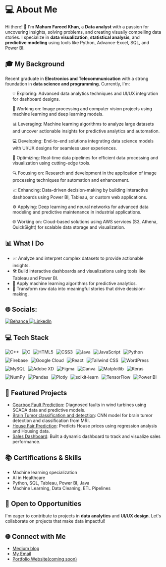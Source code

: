 <h1>💻 About Me</h1>
<p>
Hi there! 👋 I'm <strong>Mahum Fareed Khan</strong>, a <strong>Data analyst</strong> with a passion for uncovering insights, solving problems, and creating visually compelling data stories. 
I specialize in <strong>data visualization</strong>, <strong>statistical analysis</strong>, and <strong>predictive modeling</strong> using tools like Python, Advance-Excel, SQL, and Power BI.
</p>

<h2>🎓 My Background</h2>
<p>
Recent graduate in <strong>Electronics and Telecommunication</strong> with a strong foundation in <strong>data science and programming</strong>. Currently, I'm:
<ul>
  💡 Exploring: Advanced data analytics techniques and UI/UX integration for dashboard designs.

🎯 Working on: Image processing and computer vision projects using machine learning and deep learning models.

📊 Leveraging: Machine learning algorithms to analyze large datasets and uncover actionable insights for predictive analytics and automation.

💻 Developing: End-to-end solutions integrating data science models with UI/UX designs for seamless user experiences.

🚀 Optimizing: Real-time data pipelines for efficient data processing and visualization using cutting-edge tools.

🔍 Focusing on: Research and development in the application of image processing techniques for automation and enhancement.

📈 Enhancing: Data-driven decision-making by building interactive dashboards using Power BI, Tableau, or custom web applications.

⚙️ Applying: Deep learning and neural networks for advanced data modeling and predictive maintenance in industrial applications.

🌐 Working on: Cloud-based solutions using AWS services (S3, Athena, QuickSight) for scalable data storage and visualization.
</ul>
</p>

<h2>📊 What I Do</h2>
<ul>
  <li>📈 Analyze and interpret complex datasets to provide actionable insights.</li>
  <li>🛠️ Build interactive dashboards and visualizations using tools like Tableau and Power BI.</li>
  <li>🤖 Apply machine learning algorithms for predictive analytics.</li>
  <li>🧠 Transform raw data into meaningful stories that drive decision-making.</li>
</ul>
<h2> 🌐 Socials: </h2>
<a href="https://www.behance.net/mahumkhan1" target="_blank">
  <img src="https://img.shields.io/badge/Behance-1769ff?logo=behance&logoColor=white" alt="Behance">
</a>
<a href="https://www.linkedin.com/in/mahum-fareed-khan/" target="_blank">
  <img src="https://img.shields.io/badge/LinkedIn-%230077B5.svg?logo=linkedin&logoColor=white" alt="LinkedIn">
</a>

<h2>💻 Tech Stack</h2>
<div style="display: flex; flex-wrap: wrap; gap: 10px;">
   <img src="https://img.shields.io/badge/c++-%2300599C.svg?style=flat&logo=c%2B%2B&logoColor=white" alt="C++"> 
   <img src="https://img.shields.io/badge/c-%2300599C.svg?style=flat&logo=c&logoColor=white" alt="C">
   <img src="https://img.shields.io/badge/html5-%23E34F26.svg?style=flat&logo=html5&logoColor=white" alt="HTML5">
   <img src="https://img.shields.io/badge/css3-%231572B6.svg?style=flat&logo=css3&logoColor=white" alt="CSS3">
   <img src="https://img.shields.io/badge/java-%23ED8B00.svg?style=flat&logo=openjdk&logoColor=white" alt="Java">
   <img src="https://img.shields.io/badge/javascript-%23323330.svg?style=flat&logo=javascript&logoColor=%23F7DF1E" alt="JavaScript">
   <img src="https://img.shields.io/badge/python-3670A0?style=flat&logo=python&logoColor=ffdd54" alt="Python">
   <img src="https://img.shields.io/badge/firebase-%23039BE5.svg?style=flat&logo=firebase" alt="Firebase">
   <img src="https://img.shields.io/badge/GoogleCloud-%234285F4.svg?style=flat&logo=google-cloud&logoColor=white" alt="Google Cloud">
   <img src="https://img.shields.io/badge/react-%2320232a.svg?style=flat&logo=react&logoColor=%2361DAFB" alt="React">
   <img src="https://img.shields.io/badge/tailwindcss-%2338B2AC.svg?style=flat&logo=tailwind-css&logoColor=white" alt="Tailwind CSS">
   <img src="https://img.shields.io/badge/WordPress-%23117AC9.svg?style=flat&logo=WordPress&logoColor=white" alt="WordPress">
   <img src="https://img.shields.io/badge/mysql-4479A1.svg?style=flat&logo=mysql&logoColor=white" alt="MySQL">
   <img src="https://img.shields.io/badge/Adobe%20XD-470137?style=flat&logo=Adobe%20XD&logoColor=#FF61F6" alt="Adobe XD">
   <img src="https://img.shields.io/badge/Figma-%23F24E1E.svg?style=flat&logo=figma&logoColor=white" alt="Figma">
   <img src="https://img.shields.io/badge/Canva-%2300C4CC.svg?style=flat&logo=Canva&logoColor=white" alt="Canva">
   <img src="https://img.shields.io/badge/Matplotlib-%23ffffff.svg?style=flat&logo=Matplotlib&logoColor=black" alt="Matplotlib">
   <img src="https://img.shields.io/badge/Keras-%23D00000.svg?style=flat&logo=Keras&logoColor=white" alt="Keras">
   <img src="https://img.shields.io/badge/numpy-%23013243.svg?style=flat&logo=numpy&logoColor=white" alt="NumPy">
   <img src="https://img.shields.io/badge/pandas-%23150458.svg?style=flat&logo=pandas&logoColor=white" alt="Pandas">
   <img src="https://img.shields.io/badge/Plotly-%233F4F75.svg?style=flat&logo=plotly&logoColor=white" alt="Plotly">
   <img src="https://img.shields.io/badge/scikit--learn-%23F7931E.svg?style=flat&logo=scikit-learn&logoColor=white" alt="scikit-learn">
   <img src="https://img.shields.io/badge/TensorFlow-%23FF6F00.svg?style=flat&logo=TensorFlow&logoColor=white" alt="TensorFlow">
   <img src="https://img.shields.io/badge/power_bi-F2C811?style=flat&logo=powerbi&logoColor=black" alt="Power BI">
</div>

<h2>🌟 Featured Projects</h2>
<ul>
  <li><a href="https://github.com/mahum-fareed-khan/Gearbox-fault-detection-">Gearbox Fault Prediction</a>: Diagnosed faults in wind turbines using SCADA data and predictive models.</li>
  <li><a href="https://github.com/mahum-fareed-khan/CNN-Based-Detection-and-Multi-class-Classification-of-Brain-Tumors-in-MRI-scans.">Brain Tumor classification and detection</a>: CNN model for brain tumor detection and classification from MRI.</li>
  <li><a href="https://github.com/mahum-fareed-khan/House-price-prediction-/tree/main">House Fair Prediction</a>: Predicts House prices using regression analysis and Housing data.</li>
  <li><a href="https://github.com/mahum-fareed-khan/Adventure-work-report-power-bi">Sales Dashboard</a>: Built a dynamic dashboard to track and visualize sales performance.</li>
</ul>

<h2>📚 Certifications & Skills</h2>
<ul>
  <li>Machine learning specialization</li>
  <li>AI in Healthcare</li>
  <li>Python, SQL, Tableau, Power BI, Java</li>
  <li>Machine Learning, Data Cleaning, ETL Pipelines</li>
</ul>

<h2>💼 Open to Opportunities</h2>
<p>
I'm eager to contribute to projects in <strong>data analytics</strong> and <strong>UI/UX design</strong>. Let's collaborate on projects that make data impactful!
</p>

<h2>🌐 Connect with Me</h2>
<ul>
  <li><a href="https://medium.com/@mahumfareed389">Medium blog</a></li>
  <li><a href="mahum.sadaf@gmail.com">My Email</a></li>
  <li><a href="">Portfolio Website(coming soon)</a></li>
</ul>
